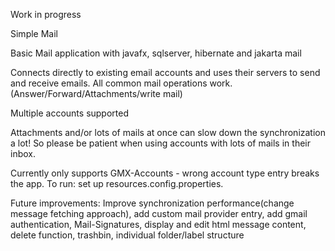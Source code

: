 Work in progress

Simple Mail

Basic Mail application with javafx, sqlserver, hibernate and jakarta mail

Connects directly to existing email accounts and uses their servers to send and receive emails.
All common mail operations work. (Answer/Forward/Attachments/write mail)

Multiple accounts supported

Attachments and/or lots of mails at once can slow down the synchronization a lot! 
So please be patient when using accounts with lots of mails in their inbox.

Currently only supports GMX-Accounts - wrong account type entry breaks the app.
To run: set up resources.config.properties.

Future improvements:
Improve synchronization performance(change message fetching approach), add custom mail provider entry, add gmail authentication, 
Mail-Signatures, display and edit html message content, delete function, trashbin, individual folder/label structure
